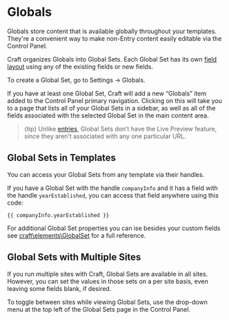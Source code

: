 Globals
=======

Globals store content that is available globally throughout your templates. They're a convenient way to make non-Entry content easily editable via the Control Panel. 

Craft organizes Globals into Global Sets. Each Global Set has its own [field layout](fields.md#field-layouts) using any of the existing fields or new fields.

To create a Global Set, go to Settings → Globals.

If you have at least one Global Set, Craft will add a new “Globals” item added to the Control Panel primary navigation. Clicking on this will take you to a page that lists all of your Global Sets in a sidebar, as well as all of the fields associated with the selected Global Set in the main content area.

> {tip} Unlike [entries](sections-and-entries.md#entries), Global Sets don’t have the Live Preview feature, since they aren’t associated with any one particular URL.

## Global Sets in Templates

You can access your Global Sets from any template via their handles. 

If you have a Global Set with the handle `companyInfo` and it has a field with the handle `yearEstablished`, you can access that field anywhere using this code:

```twig
{{ companyInfo.yearEstablished }}
```

For additional Global Set properties you can ise besides your custom fields see [craft\elements\GlobalSet](https://docs.craftcms.com/api/v3/craft-elements-globalset.html) for a full reference.

## Global Sets with Multiple Sites

If you run multiple sites with Craft, Global Sets are available in all sites. However, you can set the values in those sets on a per site basis, even leaving some fields blank, if desired.

To toggle between sites while viewing Global Sets, use the drop-down menu at the top left of the Global Sets page in the Control Panel.
